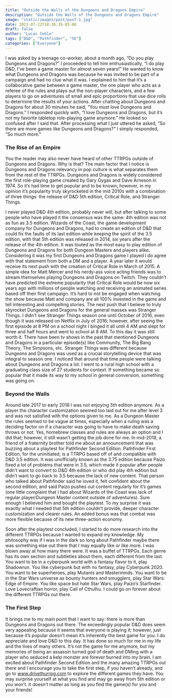 ```yaml
---
title: "Outside the Walls of the Dungeons and Dragons Empire"
description: "Outside the Walls of the Dungeons and Dragons Empire"
image: "static/images/post/post-1.jpg"
date: 2021-07-22T18:38:35-05:00
draft: false
author: "Lucas Coble"
tags: ["D&D", "Pathfinder", "5E"]
categories: ["Everyone"]
---
```

I was asked by a teenage co-worker, about a month ago, “Do you play Dungeons and Dragons?” I proceeded to tell him enthusiastically, “I do play D&D, I’ve been a game master for almost seven years!” He wanted to know what Dungeons and Dragons was because he was invited to be part of a campaign and had no clue what it was. I explained to him that it’s a collaborative game between a game master, the one player who acts as a referee of the rules and plays out the non-player characters, and a few players to go on adventures of small and epic proportions that use dice rolls to determine the results of your actions. After chatting about Dungeons and Dragons for about 30 minutes he said, “You must love Dungeons and Dragons.” I responded quickly with, “I love Dungeons and Dragons, but it’s not my favorite tabletop role-playing game anymore.” He looked so confused after I said that. After processing what I just uttered he asked, “So there are more games like Dungeons and Dragons?” I simply responded, “So much more.”

<h3>The Rise of an Empire</h3>

You the reader may also never have heard of other TTRPGs outside of Dungeons and Dragons. Why is that? The main factor that I notice is Dungeons and Dragons relevancy in pop culture is what separates them from the rest of the TTRPGs. Dungeons and Dragons is widely considered the first role-playing game created by Gary Gygax and Dave Arneson in 1974. So it’s had time to get popular and to be known; however, in my opinion it’s popularity truly skyrocketed in the mid 2010s with a combination of three things: the release of D&D 5th edition, Critical Role, and Stranger Things.

I never played D&D 4th edition, probably never will, but after talking to some people who have played it the consensus was the same: 4th edition was not as fun as 3.5 edition. Wizards of the Coast, the game development company for Dungeons and Dragons, had to create an edition of D&D that could fix the faults of its last edition while keeping the spirit of the 3.5 edition, with that 5th edition was released in 2014, six years after the release of the 4th edition. It was touted as the most easy to play edition of Dungeons and Dragons for both Dungeon Masters and players alike. Considering it was my first Dungeons and Dragons game I played I do agree with that statement from both a DM and a player. A year later it would receive its next push with the creation of Critical Role in March of 2015. A simple idea for Matt Mercer and his nerdy-ass voice acting friends was to stream themselves playing Dungeons and Dragons on Twitch. They couldn’t have predicted the extreme popularity that Critical Role would be now six years ago with millions of people watching and receiving an animated series based off their first campaign. It’s hard to not be engaged when watching the show because Matt and company are all 100% invested in the game and tell interesting and compelling stories. The next push that I believe to truly skyrocket Dungeons and Dragons for the general masses was Stranger Things. I didn’t see Stranger Things season one until October of 2016, even though it was released on Netflix in July of 2016; however, after seeing the first episode at 8 PM on a school night I binged it all until 4 AM and slept for three and half hours and went to school at 8 AM. To this day it was still worth it. There have been tv shows in the past that mentioned Dungeons and Dragons in a particular episode(s) like Community, The Big Bang Theory, The Simpsons, etc. Stranger Things was different because Dungeons and Dragons was used as a crucial storytelling device that was integral to season one. I noticed that around that time people were talking about Dungeons and Dragons a lot. I went to a rural high school with a graduating class size of 27 students for context. If something became so popular that it made its way to my school in general conversion, something was going on.

<h3>Beyond the Walls</h3>


Around late 2017 to early 2018 I was not enjoying 5th edition anymore. As a player the character customization seemed too laid out for me after level 3 and was not satisfied with the options given to me. As a Dungeon Master the rules seemed to be vague at times, especially when a ruling was a deciding factor on if a character was going to have to make death saving throws or not. Yes, homebrew classes and rules are always an option and I did that; however, it still wasn’t getting the job done for me. In mid-2018, a friend of a fraternity brother told me about an announcement that was buzzing about a playtest for Pathfinder Second Edition. Pathfinder First Edition, for the uninitiated, is a TTRPG based off of and compatible with D&D 3.5 edition. It was unofficially known as the 3.75 edition because Paizo fixed a lot of problems that were in 3.5, which made it popular after people didn’t want to convert to D&D 4th edition or who did play 4th edition but didn’t want to go back to 3.5 because the lack of new content. That person who talked about Pathfinder said he loved it, felt confident about the second edition, and said Paizo pushes out content regularly for it’s games (one little complaint that I had about Wizards of the Coast was lack of regular player/Dungeon Master content outside of adventures). Sure enough I believed him and bought the playtest. To my surprise it was exactly what I needed that 5th edition couldn’t provide, deeper character customization and clearer rules. An added bonus was that combat was more flexible because of its new three-action economy.

Soon after the playtest concluded, I started to do more research into the different TTRPGs because I wanted to expand my knowledge. My philosophy was if I was in the dark so long about Pathfinder maybe there was something else out there that I may equally like or like more. I was blown away at how many there were. It was a buffet of TTRPGs. Each genre has its own section and subtleties about them, each different from the last. You want to be in a cyberpunk world with a fantasy flavor to it, play Shadowrun. You like cyberpunk but with no fantasy, play Cyberpunk 2020. You want to be superheroes, play Mutants and Masterminds. You want to be in the Star Wars universe as bounty hunters and smugglers, play Star Wars: Edge of Empire. You like space but hate Star Wars, play Paizo’s Starfinder. Love Lovecraftian horror, play Call of Cthulhu. I could go on forever about the different TTRPGs out there.

<h3>The First Step</h3>

It brings me to my main point that I want to say: there is more than Dungeons and Dragons out there. The exceedingly popular D&D does seem very appealing because it seems that everyone is playing it; however, just because it’s popular doesn’t mean it’s inherently the best game for you. I do appreciate and love D&D to this day. It has done so much for me in my life and the lives of many others. It’s not the game for me anymore, but my memories of being an assassin turned god of death and DMing with a player who seduced a kelp monster are forever burned into my brain. I am excited about Pathfinder Second Edition and the many amazing TTRPGs out there and I encourage you to take the first step, if you haven’t already, and go to www.drivethurrpg.com to explore the different games they have. You may surprise yourself at what you find and may go away from 5th edition or you won’t. It doesn’t matter as long as you find the game(s) for you and your friends!
